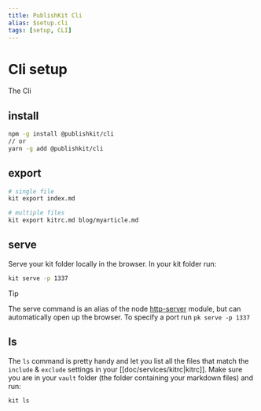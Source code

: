 ```yaml
---
title: PublishKit Cli
alias: $setup.cli
tags: [setup, CLI]
---
```

# Cli setup

The Cli


## install

```bash
npm -g install @publishkit/cli
// or
yarn -g add @publishkit/cli
```


## export

```bash
# single file
kit export index.md

# multiple files
kit export kitrc.md blog/myarticle.md
```

## serve

Serve your kit folder locally in the browser. In your kit folder run:

```bash
kit serve -p 1337
```

> [!tip] 
>  The serve command is an alias of the node [http-server](https://github.com/http-party/http-server) module, but can automatically open up the browser. To specify a port run `pk serve -p 1337`


## ls

The `ls` command is pretty handy and let you list all the files that match the `include` & `exclude` settings in your [[doc/services/kitrc|kitrc]]. Make sure you are in your `vault` folder (the folder containing your markdown files) and run:

```bash
kit ls
```